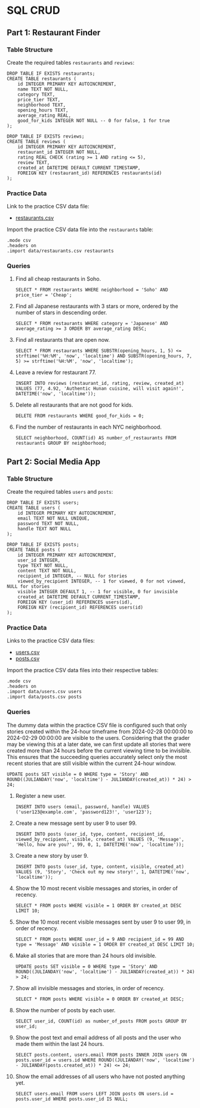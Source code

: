 # SQL CRUD
## Part 1: Restaurant Finder
### Table Structure
Create the required tables ```restaurants``` and ```reviews```:
```
DROP TABLE IF EXISTS restaurants;
CREATE TABLE restaurants (
    id INTEGER PRIMARY KEY AUTOINCREMENT,
    name TEXT NOT NULL,
    category TEXT,
    price_tier TEXT,
    neighborhood TEXT,
    opening_hours TEXT,
    average_rating REAL,
    good_for_kids INTEGER NOT NULL -- 0 for false, 1 for true
);

DROP TABLE IF EXISTS reviews;
CREATE TABLE reviews (
    id INTEGER PRIMARY KEY AUTOINCREMENT,
    restaurant_id INTEGER NOT NULL,
    rating REAL CHECK (rating >= 1 AND rating <= 5),
    review TEXT,
    created_at DATETIME DEFAULT CURRENT_TIMESTAMP,
    FOREIGN KEY (restaurant_id) REFERENCES restaurants(id)
);
```
### Practice Data
Link to the practice CSV data file:
- [restaurants.csv](data/restaurants.csv)

Import the practice CSV data file into the ```restaurants``` table:
```
.mode csv
.headers on
.import data/restaurants.csv restaurants
```

### Queries
1. Find all cheap restaurants in Soho.
    ```
    SELECT * FROM restaurants WHERE neighborhood = 'Soho' AND price_tier = 'Cheap';
    ```

2. Find all Japanese restaurants with 3 stars or more, ordered by the number of stars in descending order.
    ```
    SELECT * FROM restaurants WHERE category = 'Japanese' AND average_rating >= 3 ORDER BY average_rating DESC;
    ```

3. Find all restaurants that are open now.
    ```
    SELECT * FROM restaurants WHERE SUBSTR(opening_hours, 1, 5) <= strftime('%H:%M', 'now', 'localtime') AND SUBSTR(opening_hours, 7, 5) >= strftime('%H:%M', 'now', 'localtime');
    ```

4. Leave a review for restaurant 77.
    ```
    INSERT INTO reviews (restaurant_id, rating, review, created_at) VALUES (77, 4.92, 'Authentic Hunan cuisine, will visit again!', DATETIME('now', 'localtime'));
    ```

5. Delete all restaurants that are not good for kids.
    ```
    DELETE FROM restaurants WHERE good_for_kids = 0;
    ```

6. Find the number of restaurants in each NYC neighborhood.
    ```
    SELECT neighborhood, COUNT(id) AS number_of_restaurants FROM restaurants GROUP BY neighborhood;
    ```

## Part 2: Social Media App
### Table Structure
Create the required tables ```users``` and ```posts```:
```
DROP TABLE IF EXISTS users;
CREATE TABLE users (
    id INTEGER PRIMARY KEY AUTOINCREMENT,
    email TEXT NOT NULL UNIQUE,
    password TEXT NOT NULL,
    handle TEXT NOT NULL
);

DROP TABLE IF EXISTS posts;
CREATE TABLE posts (
    id INTEGER PRIMARY KEY AUTOINCREMENT,
    user_id INTEGER,
    type TEXT NOT NULL, 
    content TEXT NOT NULL,
    recipient_id INTEGER, -- NULL for stories
    viewed_by_recipient INTEGER, -- 1 for viewed, 0 for not viewed, NULL for stories
    visible INTEGER DEFAULT 1, -- 1 for visible, 0 for invisible 
    created_at DATETIME DEFAULT CURRENT_TIMESTAMP,
    FOREIGN KEY (user_id) REFERENCES users(id),
    FOREIGN KEY (recipient_id) REFERENCES users(id)
);
```

### Practice Data
Links to the practice CSV data files:
- [users.csv](data/users.csv)
- [posts.csv](data/posts.csv)

Import the practice CSV data files into their respective tables:
```
.mode csv
.headers on
.import data/users.csv users
.import data/posts.csv posts
```

### Queries
The dummy data within the practice CSV file is configured such that only stories created within the 24-hour timeframe from 2024-02-28 00:00:00 to 2024-02-29 00:00:00 are visible to the users. Considering that the grader may be viewing this at a later date, we can first update all stories that were created more than 24 hours before the current viewing time to be invisible. This ensures that the succeeding queries accurately select only the most recent stories that are still visible within the current 24-hour window.
```
UPDATE posts SET visible = 0 WHERE type = 'Story' AND ROUND((JULIANDAY('now', 'localtime') - JULIANDAY(created_at)) * 24) > 24;
```

1. Register a new user.
    ```
    INSERT INTO users (email, password, handle) VALUES ('user123@example.com', 'password123!', 'user123');
    ```

2. Create a new message sent by user 9 to user 99.
    ```
    INSERT INTO posts (user_id, type, content, recipient_id, viewed_by_recipient, visible, created_at) VALUES (9, 'Message', 'Hello, how are you?', 99, 0, 1, DATETIME('now', 'localtime'));
    ```

3. Create a new story by user 9.
    ```
    INSERT INTO posts (user_id, type, content, visible, created_at) VALUES (9, 'Story', 'Check out my new story!', 1, DATETIME('now', 'localtime'));
    ```
4. Show the 10 most recent visible messages and stories, in order of recency.
    ```
    SELECT * FROM posts WHERE visible = 1 ORDER BY created_at DESC LIMIT 10;
    ```

5. Show the 10 most recent visible messages sent by user 9 to user 99, in order of recency.
    ```
    SELECT * FROM posts WHERE user_id = 9 AND recipient_id = 99 AND type = 'Message' AND visible = 1 ORDER BY created_at DESC LIMIT 10;
    ```

6. Make all stories that are more than 24 hours old invisible.
    ```
    UPDATE posts SET visible = 0 WHERE type = 'Story' AND ROUND((JULIANDAY('now', 'localtime') - JULIANDAY(created_at)) * 24) > 24;
    ```

7. Show all invisible messages and stories, in order of recency.
    ```
    SELECT * FROM posts WHERE visible = 0 ORDER BY created_at DESC;
    ```

8. Show the number of posts by each user.
    ```
    SELECT user_id, COUNT(id) as number_of_posts FROM posts GROUP BY user_id;
    ```

9. Show the post text and email address of all posts and the user who made them within the last 24 hours.
    ```
    SELECT posts.content, users.email FROM posts INNER JOIN users ON posts.user_id = users.id WHERE ROUND((JULIANDAY('now', 'localtime') - JULIANDAY(posts.created_at)) * 24) <= 24;
    ```

10. Show the email addresses of all users who have not posted anything yet.
    ```
    SELECT users.email FROM users LEFT JOIN posts ON users.id = posts.user_id WHERE posts.user_id IS NULL;
    ```